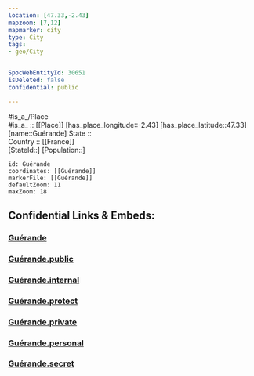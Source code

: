 ```yaml
---
location: [47.33,-2.43] 
mapzoom: [7,12] 
mapmarker: city 
type: City
tags:
- geo/City


SpocWebEntityId: 30651
isDeleted: false
confidential: public

---
```

#is_a_/Place  
#is_a_ :: [[Place]] 
[has_place_longitude::-2.43] 
[has_place_latitude::47.33] 
[name::Guérande] 
State ::  
Country :: [[France]]  
[StateId::] 
[Population::] 



```leaflet
id: Guérande
coordinates: [[Guérande]] 
markerFile: [[Guérande]] 
defaultZoom: 11 
maxZoom: 18
```


## Confidential Links & Embeds: 

### [Guérande](/_Standards/Earth/Continent/Europe/Europe~West/France/regions~France/Pays_de_la_Loire/departments~Pays_de_la_Loire/Loire-Atlantique/communes~Loire-Atlantique/Saint-Nazaire/cities~Saint-Nazaire/Guérande.md) 

### [Guérande.public](/_public/Earth/Continent/Europe/Europe~West/France/regions~France/Pays_de_la_Loire/departments~Pays_de_la_Loire/Loire-Atlantique/communes~Loire-Atlantique/Saint-Nazaire/cities~Saint-Nazaire/Guérande.public.md) 

### [Guérande.internal](/_internal/Earth/Continent/Europe/Europe~West/France/regions~France/Pays_de_la_Loire/departments~Pays_de_la_Loire/Loire-Atlantique/communes~Loire-Atlantique/Saint-Nazaire/cities~Saint-Nazaire/Guérande.internal.md) 

### [Guérande.protect](/_protect/Earth/Continent/Europe/Europe~West/France/regions~France/Pays_de_la_Loire/departments~Pays_de_la_Loire/Loire-Atlantique/communes~Loire-Atlantique/Saint-Nazaire/cities~Saint-Nazaire/Guérande.protect.md) 

### [Guérande.private](/_private/Earth/Continent/Europe/Europe~West/France/regions~France/Pays_de_la_Loire/departments~Pays_de_la_Loire/Loire-Atlantique/communes~Loire-Atlantique/Saint-Nazaire/cities~Saint-Nazaire/Guérande.private.md) 

### [Guérande.personal](/_personal/Earth/Continent/Europe/Europe~West/France/regions~France/Pays_de_la_Loire/departments~Pays_de_la_Loire/Loire-Atlantique/communes~Loire-Atlantique/Saint-Nazaire/cities~Saint-Nazaire/Guérande.personal.md) 

### [Guérande.secret](/_secret/Earth/Continent/Europe/Europe~West/France/regions~France/Pays_de_la_Loire/departments~Pays_de_la_Loire/Loire-Atlantique/communes~Loire-Atlantique/Saint-Nazaire/cities~Saint-Nazaire/Guérande.secret.md)

